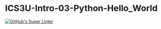 # ICS3U-Intro-03-Python-Hello_World

[![GitHub's Super Linter](https://github.com/<trent-hodgins-01>/<ICS3U-Intro-03-Python-Hello_World>/workflows/GitHub's%20Super%20Linter/badge.svg)](https://github.com/<OWNER>/<REPOSITORY>/actions)
